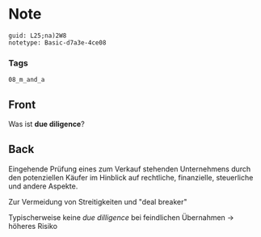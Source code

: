 # Note
```
guid: L25;na)2W8
notetype: Basic-d7a3e-4ce08
```

### Tags
```
08_m_and_a
```

## Front
<p>Was ist <b>due diligence</b>?

## Back
<p><span>Eingehende Prüfung eines zum Verkauf stehenden
Unternehmens durch den potenziellen Käufer im Hinblick auf
rechtliche, finanzielle, steuerliche und andere Aspekte.</span>
<p><span>Zur Vermeidung von Streitigkeiten und "deal
breaker"</span>
<p><span>Typischerweise keine <em>due dilligence</em> bei
feindlichen Übernahmen → höheres Risiko</span>
